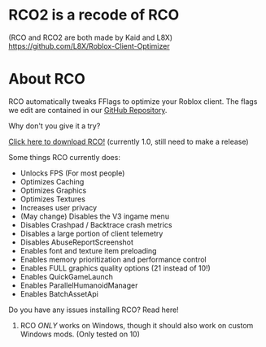 # RCO2 is a recode of RCO

(RCO and RCO2 are both made by Kaid and L8X)
https://github.com/L8X/Roblox-Client-Optimizer
# About RCO

RCO automatically tweaks FFlags to optimize your Roblox client.
The flags we edit are contained in our [GitHub Repository](https://github.com/L8X/RobloxClientOptimizer2/blob/main/ClientAppSettings.json).

Why don't you give it a try?

[Click here to download RCO!](https://github.com/L8X/roblox-client-optimizer/releases/download/v1.2/RCO-Installer.zip)
(currently 1.0, still need to make a release)

Some things RCO currently does:

- Unlocks FPS (For most people)
- Optimizes Caching
- Optimizes Graphics
- Optimizes Textures
- Increases user privacy
- (May change) Disables the V3 ingame menu
- Disables Crashpad / Backtrace crash metrics
- Disables a large portion of client telemetry
- Disables AbuseReportScreenshot
- Enables font and texture item preloading
- Enables memory prioritization and performance control
- Enables FULL graphics quality options (21 instead of 10!)
- Enables QuickGameLaunch
- Enables ParallelHumanoidManager
- Enables BatchAssetApi

Do you have any issues installing RCO? Read here!
1. RCO *ONLY* works on Windows, though it should also work on custom Windows mods. (Only tested on 10)
